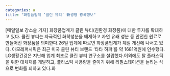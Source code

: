 ```yaml
---
categories: a
title: "화장품업계 ‘클린 뷰티’ 新경영 광폭행보"
---
```

[매일일보 강소슬 기자] 화장품업계가 클린 뷰티(친환경 화장품)에 대한 투자를 확대하고 있다. 클린 뷰티는 자극적인 화학성분을 배제하고 자연 유래 성분 등 안전한 원료로 만들어진 화장품을 의미한다.26일 업계에 따르면 화장품업계가 체질 개선에 나서고 있다. 아모레퍼시픽은 최근 미국 클린 뷰티 브랜드 ‘타타 하퍼’를 약 1681억원에 인수했다. LG생활건강은 지난해 업계 최초로 클린 뷰티 연구소를 설립했다.이외에도 탈 플라스틱을 위한 대체재를 개발하고, 플라스틱 사용량을 줄이기 위해 리필스테이션을 늘리는 식으로 변화를 꾀하고 있다.화